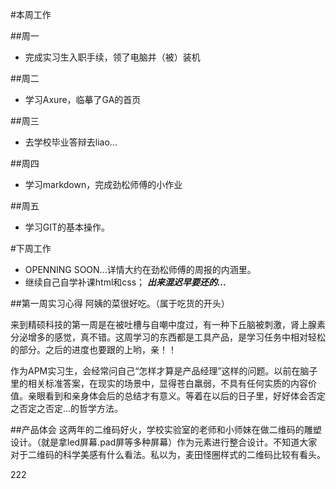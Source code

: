#本周工作 


##周一
* 完成实习生入职手续，领了电脑并（被）装机

##周二
* 学习Axure，临摹了GA的首页

##周三
* 去学校毕业答辩去liao...

##周四
* 学习markdown，完成劲松师傅的小作业

##周五
* 学习GIT的基本操作。

#下周工作
* OPENNING SOON...详情大约在劲松师傅的周报的内涵里。
* 继续自己自学补课html和css； ***出来混迟早要还的...***

##第一周实习心得
阿姨的菜很好吃。（属于吃货的开头）</br>

来到精硕科技的第一周是在被吐槽与自嘲中度过，有一种下丘脑被刺激，肾上腺素分泌增多的感觉，真不错。这周学习的东西都是工具产品，是学习任务中相对轻松的部分。之后的进度也要跟的上哟，亲！！

作为APM实习生，会经常问自己“怎样才算是产品经理”这样的问题。以前在脑子里的相关标准答案，在现实的场景中，显得苍白羸弱，不具有任何实质的内容价值。亲眼看到和亲身体会后的总结才有意义。等着在以后的日子里，好好体会否定之否定之否定...的哲学方法。

##产品体会
这两年的二维码好火，学校实验室的老师和小师妹在做二维码的雕塑设计。（就是拿led屏幕.pad屏等多种屏幕）作为元素进行整合设计。不知道大家对于二维码的科学美感有什么看法。私以为，麦田怪圈样式的二维码比较有看头。

222